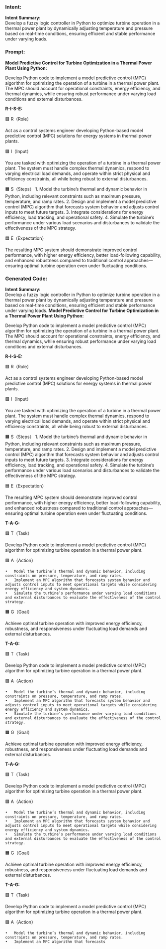 ### Intent:
**Intent Summary:**  
Develop a fuzzy logic controller in Python to optimize turbine operation in a thermal power plant by dynamically adjusting temperature and pressure based on real-time conditions, ensuring efficient and stable performance under varying loads.

### Prompt:
**Model Predictive Control for Turbine Optimization in a Thermal Power Plant Using Python:**

Develop Python code to implement a model predictive control (MPC) algorithm for optimizing the operation of a turbine in a thermal power plant. The MPC should account for operational constraints, energy efficiency, and thermal dynamics, while ensuring robust performance under varying load conditions and external disturbances.

**R-I-S-E:**

🟥 R（Role）

Act as a control systems engineer developing Python-based model predictive control (MPC) solutions for energy systems in thermal power plants.

🟩 I（Input）

You are tasked with optimizing the operation of a turbine in a thermal power plant. The system must handle complex thermal dynamics, respond to varying electrical load demands, and operate within strict physical and efficiency constraints, all while being robust to external disturbances.

🟧 S（Steps）
	1.	Model the turbine’s thermal and dynamic behavior in Python, including relevant constraints such as maximum pressure, temperature, and ramp rates.
	2.	Design and implement a model predictive control (MPC) algorithm that forecasts system behavior and adjusts control inputs to meet future targets.
	3.	Integrate considerations for energy efficiency, load tracking, and operational safety.
	4.	Simulate the turbine’s performance under various load scenarios and disturbances to validate the effectiveness of the MPC strategy.

🟦 E（Expectation）

The resulting MPC system should demonstrate improved control performance, with higher energy efficiency, better load-following capability, and enhanced robustness compared to traditional control approaches—ensuring optimal turbine operation even under fluctuating conditions.

### Generated Code:
**Intent Summary:**  
Develop a fuzzy logic controller in Python to optimize turbine operation in a thermal power plant by dynamically adjusting temperature and pressure based on real-time conditions, ensuring efficient and stable performance under varying loads.
**Model Predictive Control for Turbine Optimization in a Thermal Power Plant Using Python:**

Develop Python code to implement a model predictive control (MPC) algorithm for optimizing the operation of a turbine in a thermal power plant. The MPC should account for operational constraints, energy efficiency, and thermal dynamics, while ensuring robust performance under varying load conditions and external disturbances.

**R-I-S-E:**

🟥 R（Role）

Act as a control systems engineer developing Python-based model predictive control (MPC) solutions for energy systems in thermal power plants.

🟩 I（Input）

You are tasked with optimizing the operation of a turbine in a thermal power plant. The system must handle complex thermal dynamics, respond to varying electrical load demands, and operate within strict physical and efficiency constraints, all while being robust to external disturbances.

🟧 S（Steps）
	1.	Model the turbine’s thermal and dynamic behavior in Python, including relevant constraints such as maximum pressure, temperature, and ramp rates.
	2.	Design and implement a model predictive control (MPC) algorithm that forecasts system behavior and adjusts control inputs to meet future targets.
	3.	Integrate considerations for energy efficiency, load tracking, and operational safety.
	4.	Simulate the turbine’s performance under various load scenarios and disturbances to validate the effectiveness of the MPC strategy.

🟦 E（Expectation）

The resulting MPC system should demonstrate improved control performance, with higher energy efficiency, better load-following capability, and enhanced robustness compared to traditional control approaches—ensuring optimal turbine operation even under fluctuating conditions.  

**T-A-G:**

🟥 T（Task）

Develop Python code to implement a model predictive control (MPC) algorithm for optimizing turbine operation in a thermal power plant.

🟩 A（Action）

	•	Model the turbine’s thermal and dynamic behavior, including constraints on pressure, temperature, and ramp rates.
	•	Implement an MPC algorithm that forecasts system behavior and adjusts control inputs to meet operational targets while considering energy efficiency and system dynamics.
	•	Simulate the turbine’s performance under varying load conditions and external disturbances to evaluate the effectiveness of the control strategy.

🟧 G（Goal）

Achieve optimal turbine operation with improved energy efficiency, robustness, and responsiveness under fluctuating load demands and external disturbances.

**T-A-G:**

🟥 T（Task）

Develop Python code to implement a model predictive control (MPC) algorithm for optimizing turbine operation in a thermal power plant.

🟩 A（Action）

	•	Model the turbine’s thermal and dynamic behavior, including constraints on pressure, temperature, and ramp rates.
	•	Implement an MPC algorithm that forecasts system behavior and adjusts control inputs to meet operational targets while considering energy efficiency and system dynamics.
	•	Simulate the turbine’s performance under varying load conditions and external disturbances to evaluate the effectiveness of the control strategy.

🟧 G（Goal）

Achieve optimal turbine operation with improved energy efficiency, robustness, and responsiveness under fluctuating load demands and external disturbances.

**T-A-G:**

🟥 T（Task）

Develop Python code to implement a model predictive control (MPC) algorithm for optimizing turbine operation in a thermal power plant.

🟩 A（Action）

	•	Model the turbine’s thermal and dynamic behavior, including constraints on pressure, temperature, and ramp rates.
	•	Implement an MPC algorithm that forecasts system behavior and adjusts control inputs to meet operational targets while considering energy efficiency and system dynamics.
	•	Simulate the turbine’s performance under varying load conditions and external disturbances to evaluate the effectiveness of the control strategy.

🟧 G（Goal）

Achieve optimal turbine operation with improved energy efficiency, robustness, and responsiveness under fluctuating load demands and external disturbances.

**T-A-G:**

🟥 T（Task）

Develop Python code to implement a model predictive control (MPC) algorithm for optimizing turbine operation in a thermal power plant.

🟩 A（Action）

	•	Model the turbine’s thermal and dynamic behavior, including constraints on pressure, temperature, and ramp rates.
	•	Implement an MPC algorithm that forecasts
